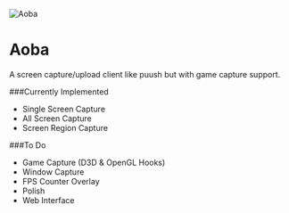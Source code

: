 ![Aoba](https://raw.githubusercontent.com/TheDarkVoid/Aoba/master/Aoba/res/Aoba.ico "Aoba")
# Aoba
A screen capture/upload client like puush but with game capture support.

###Currently Implemented
- Single Screen Capture
- All Screen Capture
- Screen Region Capture

###To Do
- Game Capture (D3D & OpenGL Hooks)
- Window Capture
- FPS Counter Overlay
- Polish
- Web Interface
